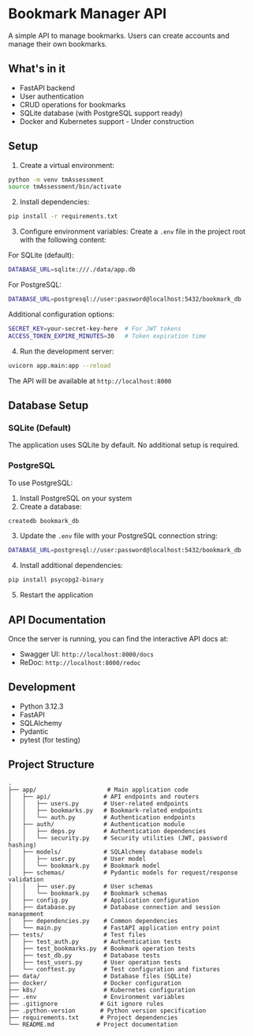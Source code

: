 # Bookmark Manager API

A simple API to manage bookmarks. Users can create accounts and manage their own bookmarks.

## What's in it

- FastAPI backend 
- User authentication 
- CRUD operations for bookmarks 
- SQLite database (with PostgreSQL support ready)
- Docker and Kubernetes support - Under construction

## Setup

1. Create a virtual environment:
```bash
python -m venv tmAssessment
source tmAssessment/bin/activate
```

2. Install dependencies:
```bash
pip install -r requirements.txt
```

3. Configure environment variables:
Create a `.env` file in the project root with the following content:

For SQLite (default):
```bash
DATABASE_URL=sqlite:///./data/app.db
```

For PostgreSQL:
```bash
DATABASE_URL=postgresql://user:password@localhost:5432/bookmark_db
```

Additional configuration options:
```bash
SECRET_KEY=your-secret-key-here  # For JWT tokens
ACCESS_TOKEN_EXPIRE_MINUTES=30   # Token expiration time
```

4. Run the development server:
```bash
uvicorn app.main:app --reload
```

The API will be available at `http://localhost:8000`

## Database Setup

### SQLite (Default)
The application uses SQLite by default. No additional setup is required.

### PostgreSQL
To use PostgreSQL:

1. Install PostgreSQL on your system
2. Create a database:
```bash
createdb bookmark_db
```

3. Update the `.env` file with your PostgreSQL connection string:
```bash
DATABASE_URL=postgresql://user:password@localhost:5432/bookmark_db
```

4. Install additional dependencies:
```bash
pip install psycopg2-binary
```

5. Restart the application

## API Documentation

Once the server is running, you can find the interactive API docs at:
- Swagger UI: `http://localhost:8000/docs`
- ReDoc: `http://localhost:8000/redoc`

## Development

- Python 3.12.3
- FastAPI
- SQLAlchemy
- Pydantic
- pytest (for testing)

## Project Structure

```
.
├── app/                    # Main application code
│   ├── api/               # API endpoints and routers
│   │   ├── users.py       # User-related endpoints
│   │   ├── bookmarks.py   # Bookmark-related endpoints
│   │   └── auth.py        # Authentication endpoints
│   ├── auth/              # Authentication module
│   │   ├── deps.py        # Authentication dependencies
│   │   └── security.py    # Security utilities (JWT, password hashing)
│   ├── models/            # SQLAlchemy database models
│   │   ├── user.py        # User model
│   │   └── bookmark.py    # Bookmark model
│   ├── schemas/           # Pydantic models for request/response validation
│   │   ├── user.py        # User schemas
│   │   └── bookmark.py    # Bookmark schemas
│   ├── config.py          # Application configuration
│   ├── database.py        # Database connection and session management
│   ├── dependencies.py    # Common dependencies
│   └── main.py            # FastAPI application entry point
├── tests/                 # Test files
│   ├── test_auth.py       # Authentication tests
│   ├── test_bookmarks.py  # Bookmark operation tests
│   ├── test_db.py         # Database tests
│   ├── test_users.py      # User operation tests
│   └── conftest.py        # Test configuration and fixtures
├── data/                  # Database files (SQLite)
├── docker/                # Docker configuration
├── k8s/                   # Kubernetes configuration
├── .env                   # Environment variables
├── .gitignore            # Git ignore rules
├── .python-version       # Python version specification
├── requirements.txt      # Project dependencies
└── README.md            # Project documentation
```
